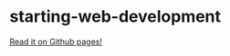 # starting-web-development

[Read it on Github pages!](https://mariomliberio.github.io/starting-web-development)
